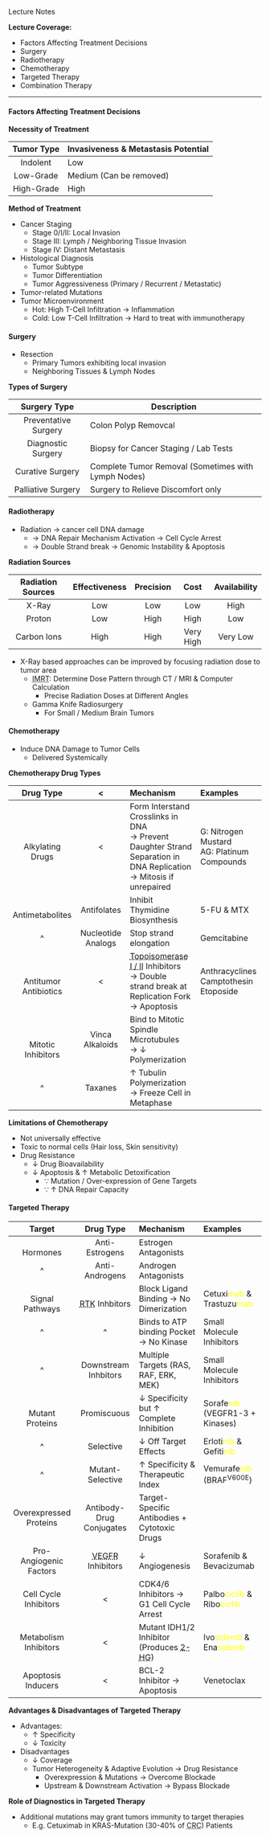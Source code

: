 Lecture Notes

**Lecture Coverage:**
- Factors Affecting Treatment Decisions
- Surgery
- Radiotherapy
- Chemotherapy
- Targeted Therapy
- Combination Therapy

---
#### **Factors Affecting Treatment Decisions**
**Necessity of Treatment**

| Tumor Type | Invasiveness & Metastasis Potential |
| :--------: | ----------------------------------- |
|  Indolent  | Low                                 |
| Low-Grade  | Medium (Can be removed)             |
| High-Grade | High                                |

**Method of Treatment**
- Cancer Staging
	- Stage 0/I/II: Local Invasion
	- Stage III: Lymph / Neighboring Tissue Invasion
	- Stage IV: Distant Metastasis
- Histological Diagnosis
	- Tumor Subtype
	- Tumor Differentiation
	- Tumor Aggressiveness (Primary / Recurrent / Metastatic)
- Tumor-related Mutations
- Tumor Microenvironment
	- Hot: High T-Cell Infiltration → Inflammation
	- Cold: Low T-Cell Infiltration → Hard to treat with immunotherapy


#### **Surgery**
- Resection
	- Primary Tumors exhibiting local invasion
	- Neighboring Tissues & Lymph Nodes

**Types of Surgery**

|     Surgery Type     | Description                                         |
| :------------------: | --------------------------------------------------- |
| Preventative Surgery | Colon Polyp Removcal                                |
|  Diagnostic Surgery  | Biopsy for Cancer Staging / Lab Tests               |
|   Curative Surgery   | Complete Tumor Removal (Sometimes with Lymph Nodes) |
|  Palliative Surgery  | Surgery to Relieve Discomfort only                  |


#### **Radiotherapy**
- Radiation → cancer cell DNA damage
	- → DNA Repair Mechanism Activation → Cell Cycle Arrest
	- → Double Strand break → Genomic Instability & Apoptosis

**Radiation Sources**

| Radiation Sources | Effectiveness | Precision |   Cost    | Availability |
| :---------------: | :-----------: | :-------: | :-------: | :----------: |
|       X-Ray       |      Low      |    Low    |    Low    |     High     |
|      Proton       |      Low      |   High    |   High    |     Low      |
|    Carbon Ions    |     High      |   High    | Very High |   Very Low   |
- X-Ray based approaches can be improved by focusing radiation dose to tumor area
	- <abbr Title="Intensity-Modulated Radiation Therapy">IMRT</abbr>: Determine Dose Pattern through CT / MRI & Computer Calculation
		- Precise Radiation Doses at Different Angles
	- Gamma Knife Radiosurgery
		- For Small / Medium Brain Tumors


#### **Chemotherapy**
- Induce DNA Damage to Tumor Cells
	- Delivered Systemically

**Chemotherapy Drug Types**

|         Drug Type          |         <          | Mechanism                                                                                                                                      | Examples                                      |
| :------------------------: | :----------------: | :--------------------------------------------------------------------------------------------------------------------------------------------- | :-------------------------------------------- |
|    <br>Alkylating Drugs    |         <          | Form Interstand Crosslinks in DNA <br>→ Prevent Daughter Strand Separation in DNA Replication<br>→ Mitosis if unrepaired                       | G: Nitrogen Mustard<br>AG: Platinum Compounds |
|    <br>Antimetabolites     |    Antifolates     | Inhibit Thymidine Biosynthesis                                                                                                                 | 5-FU & MTX                                    |
|             ^              | Nucleotide Analogs | Stop strand elongation                                                                                                                         | Gemcitabine                                   |
| <br>Antitumor Antibiotics  |         <          | <abbr Title="Responsible for DNA Unwinding">Topoisomerase I / II</abbr> Inhibitors<br>→ Double strand break at Replication Fork<br>→ Apoptosis | Anthracyclines<br>Camptothesin<br>Etoposide   |
| <br><br>Mitotic Inhibitors |  Vinca Alkaloids   | Bind to Mitotic Spindle Microtubules<br>→ ↓ Polymerization                                                                                     |                                               |
|             ^              |      Taxanes       | ↑ Tubulin Polymerization<br>→ Freeze Cell in Metaphase                                                                                         |                                               |

**Limitations of Chemotherapy**
- Not universally effective
- Toxic to normal cells (Hair loss, Skin sensitivity)
- Drug Resistance
	- ↓ Drug Bioavailability
	- ↓ Apoptosis & ↑ Metabolic Detoxification
		- ∵ Mutation / Over-expression of Gene Targets
		- ∵ ↑ DNA Repair Capacity


#### **Targeted Therapy**
|         Target         |                                     Drug Type                                     | Mechanism                                                                   | Examples                                                                         |
| :--------------------: | :-------------------------------------------------------------------------------: | :-------------------------------------------------------------------------- | :------------------------------------------------------------------------------- |
|      <br>Hormones      |                                  Anti-Estrogens                                   | Estrogen Antagonists                                                        |                                                                                  |
|           ^            |                                  Anti-Androgens                                   | Androgen Antagonists                                                        |                                                                                  |
|  <br>Signal Pathways   |          <br><abbr Title="Receptor Tyrosine Kinase">RTK</abbr> Inhbitors          | Block Ligand Binding → No Dimerization                                      | Cetuxi<font color="yellow">mab</font> & Trastuzu<font color="yellow">mab</font>  |
|           ^            |                                         ^                                         | Binds to ATP binding Pocket → No Kinase                                     | Small Molecule Inhibitors                                                        |
|           ^            |                               Downstream Inhbitors                                | Multiple Targets (RAS, RAF, ERK, MEK)                                       | Small Molecule Inhibitors                                                        |
|  <br>Mutant Proteins   |                                    Promiscuous                                    | ↓ Specificity but ↑ Complete Inhibition                                     | Sorafe<font color="yellow">nib</font> (VEGFR1-3 + Kinases)                       |
|           ^            |                                     Selective                                     | ↓ Off Target Effects                                                        | Erloti<font color="yellow">nib</font> & Gefiti<font color="yellow">nib</font>    |
|           ^            |                                 Mutant-Selective                                  | ↑ Specificity & Therapeutic Index                                           | Vemurafe<font color="yellow">nib</font> (BRAF<sup>V600E</sup>)                   |
| Overexpressed Proteins |                             Antibody-Drug Conjugates                              | Target-Specific Antibodies + Cytotoxic Drugs                                |                                                                                  |
| Pro-Angiogenic Factors | <abbr Title="Vascular Endothelial Growth Factor Receptor">VEGFR</abbr> Inhibitors | ↓ Angiogenesis                                                              | Sorafenib & Bevacizumab                                                          |
| Cell Cycle Inhibitors  |                                         <                                         | CDK4/6 Inhibitors → G1 Cell Cycle Arrest                                    | Palbo<font color="yellow">ciclib</font> & Ribo<font color="yellow">ciclib</font> |
| Metabolism Inhibitors  |                                         <                                         | Mutant IDH1/2 Inhibitor (Produces <abbr Title="Oncometabolite">2-HG</abbr>) | Ivo<font color="yellow">sidenib</font> & Ena<font color="yellow">sidenib</sub>   |
|   Apoptosis Inducers   |                                         <                                         | BCL-2 Inhibitor → Apoptosis                                                 | Venetoclax                                                                       |

**Advantages & Disadvantages of Targeted Therapy**
- Advantages:
	- ↑ Specificity
	- ↓ Toxicity
- Disadvantages
	- ↓ Coverage
	- Tumor Heterogeneity & Adaptive Evolution → Drug Resistance
		- Overexpression & Mutations → Overcome Blockade
		- Upstream & Downstream Activation → Bypass Blockade

**Role of Diagnostics in Targeted Therapy**
- Additional mutations may grant tumors immunity to target therapies
	- E.g. Cetuximab in KRAS-Mutation (30-40% of <abbr Title="Colorectal Cancer">CRC</abbr>) Patients